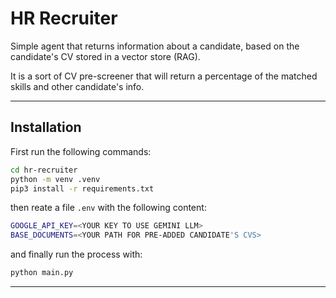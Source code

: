 # HR Recruiter

Simple agent that returns information about a candidate, based on the candidate's CV stored in a vector store (RAG).

It is a sort of CV pre-screener that will return a percentage of the matched skills and other candidate's info.

---

## Installation

First run the following commands:

```bash
cd hr-recruiter
python -m venv .venv
pip3 install -r requirements.txt
```

then reate a file `.env` with the following content:

```bash
GOOGLE_API_KEY=<YOUR KEY TO USE GEMINI LLM>
BASE_DOCUMENTS=<YOUR PATH FOR PRE-ADDED CANDIDATE'S CVS>
```

and finally run the process with:

```bash
python main.py
```
---
